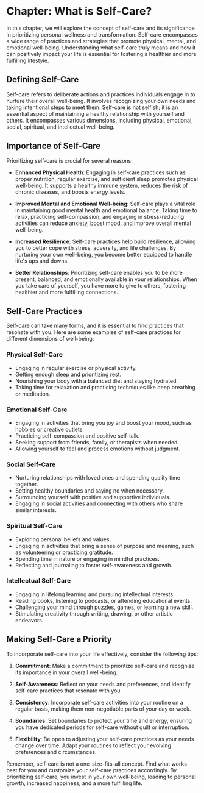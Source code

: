 Chapter: What is Self-Care?
===========================

In this chapter, we will explore the concept of self-care and its significance in prioritizing personal wellness and transformation. Self-care encompasses a wide range of practices and strategies that promote physical, mental, and emotional well-being. Understanding what self-care truly means and how it can positively impact your life is essential for fostering a healthier and more fulfilling lifestyle.

Defining Self-Care
------------------

Self-care refers to deliberate actions and practices individuals engage in to nurture their overall well-being. It involves recognizing your own needs and taking intentional steps to meet them. Self-care is not selfish; it is an essential aspect of maintaining a healthy relationship with yourself and others. It encompasses various dimensions, including physical, emotional, social, spiritual, and intellectual well-being.

Importance of Self-Care
-----------------------

Prioritizing self-care is crucial for several reasons:

* **Enhanced Physical Health**: Engaging in self-care practices such as proper nutrition, regular exercise, and sufficient sleep promotes physical well-being. It supports a healthy immune system, reduces the risk of chronic diseases, and boosts energy levels.

* **Improved Mental and Emotional Well-being**: Self-care plays a vital role in maintaining good mental health and emotional balance. Taking time to relax, practicing self-compassion, and engaging in stress-reducing activities can reduce anxiety, boost mood, and improve overall mental well-being.

* **Increased Resilience**: Self-care practices help build resilience, allowing you to better cope with stress, adversity, and life challenges. By nurturing your own well-being, you become better equipped to handle life's ups and downs.

* **Better Relationships**: Prioritizing self-care enables you to be more present, balanced, and emotionally available in your relationships. When you take care of yourself, you have more to give to others, fostering healthier and more fulfilling connections.

Self-Care Practices
-------------------

Self-care can take many forms, and it is essential to find practices that resonate with you. Here are some examples of self-care practices for different dimensions of well-being:

### Physical Self-Care

* Engaging in regular exercise or physical activity.
* Getting enough sleep and prioritizing rest.
* Nourishing your body with a balanced diet and staying hydrated.
* Taking time for relaxation and practicing techniques like deep breathing or meditation.

### Emotional Self-Care

* Engaging in activities that bring you joy and boost your mood, such as hobbies or creative outlets.
* Practicing self-compassion and positive self-talk.
* Seeking support from friends, family, or therapists when needed.
* Allowing yourself to feel and process emotions without judgment.

### Social Self-Care

* Nurturing relationships with loved ones and spending quality time together.
* Setting healthy boundaries and saying no when necessary.
* Surrounding yourself with positive and supportive individuals.
* Engaging in social activities and connecting with others who share similar interests.

### Spiritual Self-Care

* Exploring personal beliefs and values.
* Engaging in activities that bring a sense of purpose and meaning, such as volunteering or practicing gratitude.
* Spending time in nature or engaging in mindful practices.
* Reflecting and journaling to foster self-awareness and growth.

### Intellectual Self-Care

* Engaging in lifelong learning and pursuing intellectual interests.
* Reading books, listening to podcasts, or attending educational events.
* Challenging your mind through puzzles, games, or learning a new skill.
* Stimulating creativity through writing, drawing, or other artistic endeavors.

Making Self-Care a Priority
---------------------------

To incorporate self-care into your life effectively, consider the following tips:

1. **Commitment**: Make a commitment to prioritize self-care and recognize its importance in your overall well-being.

2. **Self-Awareness**: Reflect on your needs and preferences, and identify self-care practices that resonate with you.

3. **Consistency**: Incorporate self-care activities into your routine on a regular basis, making them non-negotiable parts of your day or week.

4. **Boundaries**: Set boundaries to protect your time and energy, ensuring you have dedicated periods for self-care without guilt or interruption.

5. **Flexibility**: Be open to adjusting your self-care practices as your needs change over time. Adapt your routines to reflect your evolving preferences and circumstances.

Remember, self-care is not a one-size-fits-all concept. Find what works best for you and customize your self-care practices accordingly. By prioritizing self-care, you invest in your own well-being, leading to personal growth, increased happiness, and a more fulfilling life.

